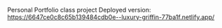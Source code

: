 Personal Portfolio class project
Deployed version: https://6647ce0c8c65b139484cdb0e--luxury-griffin-77ba1f.netlify.app/

